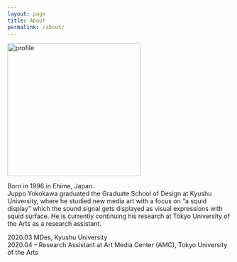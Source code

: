 ```yaml
---
layout: page
title: About
permalink: /about/
---
```


<img src="{{ site.baseurl }}/images/JY.jpg" alt="profile" width="300"/>

Born in 1996 in Ehime, Japan.  
Juppo Yokokawa graduated the Graduate School of Design at Kyushu University, where he studied new media art with a focus on “a squid display” which the sound signal gets displayed as visual expressions with squid surface. He is currently continuing his research at Tokyo University of the Arts as a research assistant.

2020.03   MDes, Kyushu University  
2020.04 – Research Assistant at Art Media Center (AMC), Tokyo University of the Arts